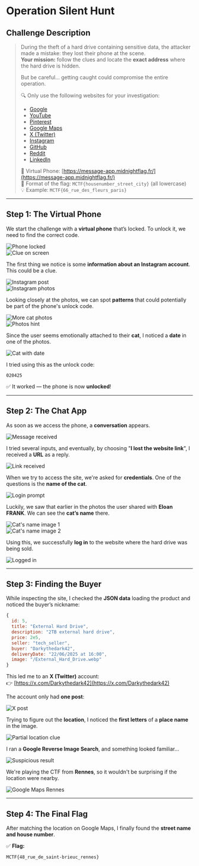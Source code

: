 # Operation Silent Hunt

## Challenge Description

> During the theft of a hard drive containing sensitive data, the attacker made a mistake: they lost their phone at the scene.  
> **Your mission:** follow the clues and locate the **exact address** where the hard drive is hidden.  
>
> But be careful... getting caught could compromise the entire operation.  
>
> 🔍 Only use the following websites for your investigation:
>
> - [Google](https://www.google.com/)
> - [YouTube](https://www.youtube.com/)
> - [Pinterest](https://fr.pinterest.com/)
> - [Google Maps](https://www.google.com/maps)
> - [X (Twitter)](https://x.com/)
> - [Instagram](https://www.instagram.com/)
> - [GitHub](https://github.com/)
> - [Reddit](https://www.reddit.com/)
> - [LinkedIn](https://linkedin.com/)
>
> 📱 Virtual Phone: [https://message-app.midnightflag.fr/](https://message-app.midnightflag.fr/)  
> 🔐 Format of the flag: `MCTF{housenumber_street_city}` (all lowercase)  
> 💡 Example: `MCTF{66_rue_des_fleurs_paris}`

---

## Step 1: The Virtual Phone

We start the challenge with a **virtual phone** that’s locked. To unlock it, we need to find the correct code.

![Phone locked](images/image.png)  
![Clue on screen](images/image2.png)

The first thing we notice is some **information about an Instagram account**. This could be a clue.

![Instagram post](images/image3.png)  
![Instagram photos](images/image4.png)

Looking closely at the photos, we can spot **patterns** that could potentially be part of the phone's unlock code.

![More cat photos](images/image5.png)  
![Photos hint](images/image6.png)

Since the user seems emotionally attached to their **cat**, I noticed a **date** in one of the photos.

![Cat with date](images/image7.png)

I tried using this as the unlock code:

```text
020425
```

✅ It worked — the phone is now **unlocked**!

---

## Step 2: The Chat App

As soon as we access the phone, a **conversation** appears.

![Message received](images/image8.png)

I tried several inputs, and eventually, by choosing "**I lost the website link**", I received a **URL** as a reply.

![Link received](images/image9.png)

When we try to access the site, we're asked for **credentials**. One of the questions is the **name of the cat**.

![Login prompt](images/image10.png)

Luckily, we saw that earlier in the photos the user shared with **Eloan FRANK**. We can see the **cat’s name** there.

![Cat's name image 1](images/image11.png)  
![Cat's name image 2](images/image12.png)

Using this, we successfully **log in** to the website where the hard drive was being sold.

![Logged in](images/image13.png)

---

## Step 3: Finding the Buyer

While inspecting the site, I checked the **JSON data** loading the product and noticed the buyer’s nickname:

```js
{
  id: 5,
  title: "External Hard Drive",
  description: "2TB external hard drive",
  price: 2e5,
  seller: "tech_seller",
  buyer: "Darkythedark42",
  deliveryDate: "22/06/2025 at 16:00",
  image: "/External_Hard_Drive.webp"
}
```

This led me to an **X (Twitter)** account:  
👉 [https://x.com/Darkythedark42](https://x.com/Darkythedark42)

The account only had **one post**:

![X post](images/image14.png)

Trying to figure out the **location**, I noticed the **first letters** of a **place name** in the image.

![Partial location clue](images/image15.png)

I ran a **Google Reverse Image Search**, and something looked familiar…

![Suspicious result](images/image16.png)

We're playing the CTF from **Rennes**, so it wouldn't be surprising if the location were nearby.

![Google Maps Rennes](images/image17.png)

---

## Step 4: The Final Flag

After matching the location on Google Maps, I finally found the **street name and house number**.

✅ **Flag:**

```text
MCTF{48_rue_de_saint-brieuc_rennes}
```
